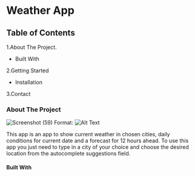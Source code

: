 
# Weather App



## Table of Contents

1.About The Project.

 -  Built With
 
2.Getting Started

 -  Installation
 
3.Contact

### About The Project

![Screenshot (59)](https://user-images.githubusercontent.com/69208518/118178798-1f88dd00-b43d-11eb-88f3-08102718c710.png)
Format: ![Alt Text](url)

This app is an app to show current weather in chosen cities, daily conditions for current date and a forecast for 12 hours ahead.
To use this app you just need to type in a city of your choice and choose the desired location from the autocomplete suggestions field.

#### Built With
